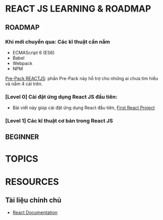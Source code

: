 # REACT JS LEARNING & ROADMAP

## ROADMAP

### Khi mới chuyển qua: Các kĩ thuật cần nắm

* ECMAScript 6 (ES6)
* Babel
* Webpack
* NPM

[Pre-Pack REACTJS](#): phần Pre-Pack này hỗ trợ cho những ai chưa tìm hiểu và nắm 4 cái trên.

### [Level 0] Cài đặt ứng dụng React JS đầu tiên:
* Bài viết này giúp cài đặt ứng dụng React đầu tiên,
[First React Project](https://medium.com/@diamondgfx/learning-react-with-create-react-app-part-1-a12e1833fdc)

### [Level 1] Các kĩ thuật cơ bản trong React JS

## BEGINNER
# TOPICS
# RESOURCES
## Tài liệu chính chủ
* [React Documentation](https://facebook.github.io/react/docs/hello-world.html)
